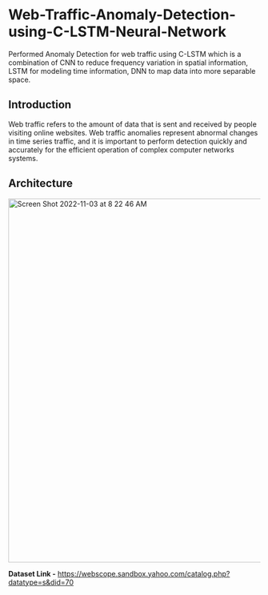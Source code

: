 # Web-Traffic-Anomaly-Detection-using-C-LSTM-Neural-Network
Performed Anomaly Detection for web traffic using C-LSTM which is a combination of CNN to reduce frequency variation in spatial information, LSTM for modeling time information, DNN to map data into more separable space.


## Introduction

Web traffic refers to the amount of data that is sent and received by people visiting online websites.
Web traffic anomalies represent abnormal changes in time series traffic, and it is important to perform
detection quickly and accurately for the efficient operation of complex computer networks systems.


## Architecture 

<img width="726" alt="Screen Shot 2022-11-03 at 8 22 46 AM" src="https://user-images.githubusercontent.com/68578215/199762208-60d65851-0696-4f18-ae24-fe61a6894534.png">

**Dataset Link -** https://webscope.sandbox.yahoo.com/catalog.php?datatype=s&did=70
